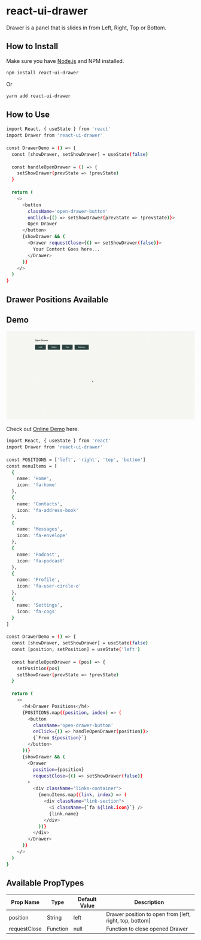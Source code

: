 # react-ui-drawer
Drawer is a panel that is slides in from Left, Right, Top or Bottom.

## How to Install

Make sure you have [Node.js](http://nodejs.org/) and NPM installed.

```sh
npm install react-ui-drawer
```
Or
```sh
yarn add react-ui-drawer
```

## How to Use
```sh
import React, { useState } from 'react'
import Drawer from 'react-ui-drawer'

const DrawerDemo = () => {
  const [showDrawer, setShowDrawer] = useState(false)

  const handleOpenDrawer = () => {
    setShowDrawer(prevState => !prevState)
  }

  return (
    <>
      <button
        className='open-drawer-button'
        onClick={() => setShowDrawer(prevState => !prevState)}>
        Open Drawer
      </button>
      {showDrawer && (
        <Drawer requestClose={() => setShowDrawer(false)}>
          Your Content Goes here...
        </Drawer>
      )}
    </>
  )
}
```

## Drawer Positions Available

## Demo
![Tag Input Demo](https://github.com/Santhosh1392/react-ui-drawer/blob/main/demo/drawer.gif)

Check out [Online Demo](https://ky6tb.csb.app/) here.

```sh
import React, { useState } from 'react'
import Drawer from 'react-ui-drawer'

const POSITIONS = ['left', 'right', 'top', 'bottom']
const menuItems = [
  {
    name: 'Home',
    icon: 'fa-home'
  },
  {
    name: 'Contacts',
    icon: 'fa-address-book'
  },
  {
    name: 'Messages',
    icon: 'fa-envelope'
  },
  {
    name: 'Podcast',
    icon: 'fa-podcast'
  },
  {
    name: 'Profile',
    icon: 'fa-user-circle-o'
  },
  {
    name: 'Settings',
    icon: 'fa-cogs'
  }
]

const DrawerDemo = () => {
  const [showDrawer, setShowDrawer] = useState(false)
  const [position, setPosition] = useState('left')

  const handleOpenDrawer = (pos) => {
    setPosition(pos)
    setShowDrawer(prevState => !prevState)
  }

  return (
    <>
      <h4>Drawer Positions</h4>
      {POSITIONS.map((position, index) => (
        <button
          className='open-drawer-button'
          onClick={() => handleOpenDrawer(position)}>
          {`From ${position}`}
        </button>
      ))}
      {showDrawer && (
        <Drawer
          position={position}
          requestClose={() => setShowDrawer(false)}
        >
          <div className="links-container">
            {menuItems.map((link, index) => (
              <div className="link-section">
                <i className={`fa ${link.icon}`} />
                {link.name}
              </div>
            ))}
          </div>
        </Drawer>
      )}
    </>
  )
}
```

## Available PropTypes

| Prop Name | Type | Default Value | Description |
| --- | --- | --- | --- |
| position | String | left | Drawer position to open from [left, right, top, bottom] |
| requestClose | Function | null | Function to close opened Drawer |
